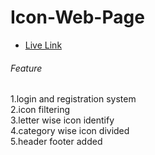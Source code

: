 # Icon-Web-Page


- [Live Link](https://web-page-icon.netlify.app/) 
###### Feature
1.login and registration system<br>
2.icon filtering <br>
3.letter wise icon identify<br>
4.category wise icon divided<br>
5.header footer added<br>
